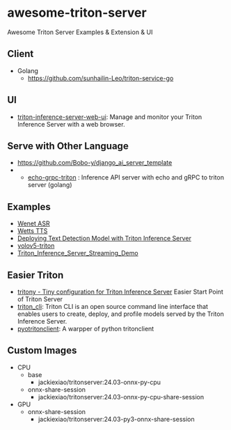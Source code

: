 # awesome-triton-server
Awesome Triton Server Examples &amp; Extension &amp; UI

## Client
- Golang
  - https://github.com/sunhailin-Leo/triton-service-go

## UI
- [triton-inference-server-web-ui](https://github.com/duydvu/triton-inference-server-web-ui): Manage and monitor your Triton Inference Server with a web browser. 

## Serve with Other Language
- https://github.com/Bobo-y/django_ai_server_template
- - [echo-grpc-triton](https://github.com/Curt-Park/echo-grpc-triton) : Inference API server with echo and gRPC to triton server (golang)

## Examples
- [Wenet ASR](https://github.com/wenet-e2e/wenet/tree/main/runtime/gpu)
- [Wetts TTS](https://github.com/wenet-e2e/wetts/tree/main/runtime/gpu_triton)
- [Deploying Text Detection Model with Triton Inference Server](https://github.com/protonx-mles-03/minh-triton-server)
- [yolov5-triton](https://github.com/MACNICA-CLAVIS-NV/yolov5-triton)
- [Triton_Inference_Server_Streaming_Demo](https://github.com/AI796/Triton_Inference_Server_Streaming_Demo)

## Easier Triton
- [tritony - Tiny configuration for Triton Inference Server](https://github.com/rtzr/tritony) Easier Start Point of Triton Server
- [triton_cli](https://github.com/triton-inference-server/triton_cli): Triton CLI is an open source command line interface that enables users to create, deploy, and profile models served by the Triton Inference Server.
- [pyotritonclient](https://github.com/oeway/pyotritonclient): A warpper of python tritonclient

## Custom Images
- CPU
  - base
    - jackiexiao/tritonserver:24.03-onnx-py-cpu
  - onnx-share-session
    - jackiexiao/tritonserver:24.03-onnx-py-cpu-share-session
- GPU
  - onnx-share-session
    - jackiexiao/tritonserver:24.03-py3-onnx-share-session
